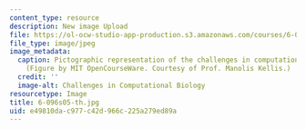 ```yaml
---
content_type: resource
description: New image Upload
file: https://ol-ocw-studio-app-production.s3.amazonaws.com/courses/6-096-algorithms-for-computational-biology-spring-2005/e49810dac977c42d966c225a279ed89a_6-096s05-th.jpg
file_type: image/jpeg
image_metadata:
  caption: Pictographic representation of the challenges in computational biology.
    (Figure by MIT OpenCourseWare. Courtesy of Prof. Manolis Kellis.)
  credit: ''
  image-alt: Challenges in Computational Biology
resourcetype: Image
title: 6-096s05-th.jpg
uid: e49810da-c977-c42d-966c-225a279ed89a
---
```

